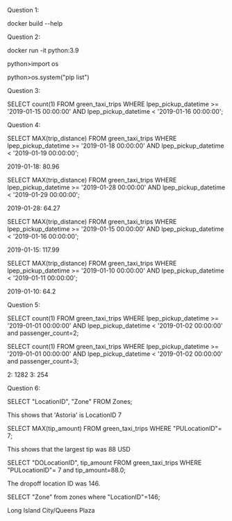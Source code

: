 
Question 1:

docker build --help



Question 2:

docker run -it python:3.9

python>import os

python>os.system("pip list")



Question 3:

SELECT count(1) FROM green_taxi_trips WHERE lpep_pickup_datetime >= '2019-01-15 00:00:00'
       AND lpep_pickup_datetime <  '2019-01-16 00:00:00';



Question 4:

SELECT MAX(trip_distance) FROM green_taxi_trips WHERE lpep_pickup_datetime >= '2019-01-18 00:00:00'
       AND lpep_pickup_datetime <  '2019-01-19 00:00:00';

2019-01-18: 80.96

SELECT MAX(trip_distance) FROM green_taxi_trips WHERE lpep_pickup_datetime >= '2019-01-28 00:00:00'
       AND lpep_pickup_datetime <  '2019-01-29 00:00:00';

2019-01-28: 64.27

SELECT MAX(trip_distance) FROM green_taxi_trips WHERE lpep_pickup_datetime >= '2019-01-15 00:00:00'
       AND lpep_pickup_datetime <  '2019-01-16 00:00:00';

2019-01-15: 117.99

SELECT MAX(trip_distance) FROM green_taxi_trips WHERE lpep_pickup_datetime >= '2019-01-10 00:00:00'
       AND lpep_pickup_datetime <  '2019-01-11 00:00:00';

2019-01-10: 64.2

Question 5:

SELECT count(1) FROM green_taxi_trips WHERE lpep_pickup_datetime >= '2019-01-01 00:00:00'
       AND lpep_pickup_datetime <  '2019-01-02 00:00:00' and passenger_count=2;

SELECT count(1) FROM green_taxi_trips WHERE lpep_pickup_datetime >= '2019-01-01 00:00:00'
       AND lpep_pickup_datetime <  '2019-01-02 00:00:00' and passenger_count=3;


2: 1282  3: 254


Question 6:

SELECT "LocationID", "Zone" FROM Zones;

This shows that 'Astoria' is LocationID 7

SELECT MAX(tip_amount) FROM green_taxi_trips WHERE "PULocationID"= 7;

This shows that the largest tip was 88 USD

SELECT "DOLocationID", tip_amount FROM green_taxi_trips WHERE "PULocationID"= 7 and tip_amount=88.0;

The dropoff location ID was 146.

SELECT "Zone" from zones where "LocationID"=146;

Long Island City/Queens Plaza
